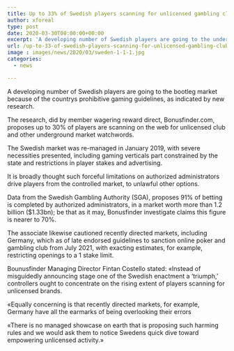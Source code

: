 ```yaml
---
title: Up to 33% of Swedish players scanning for unlicensed gambling clubs investigate suggests
author: xforeal 
type: post
date: 2020-03-30T00:00:00+00:00
excerpt: 'A developing number of Swedish players are going to the underground market because of the countrys prohibitive gaming guidelines, as indicated by new research '
url: /up-to-33-of-swedish-players-scanning-for-unlicensed-gambling-clubs-investigate-suggests/
image : images/news/2020/03/sweden-1-1-1.jpg
categories:
  - news

---
```

A developing number of Swedish players are going to the bootleg market because of the countrys prohibitive gaming guidelines, as indicated by new research. 

The research, did by member wagering reward direct, Bonusfinder.com, proposes up to 30&percnt; of players are scanning on the web for unlicensed club and other underground market watchwords. 

The Swedish market was re-managed in January 2019, with severe necessities presented, including gaming verticals part constrained by the state and restrictions in player stakes and advertising. 

It is broadly thought such forceful limitations on authorized administrators drive players from the controlled market, to unlawful other options. 

Data from the Swedish Gambling Authority (SGA), proposes 91&percnt; of betting is completed by authorized administrators, in a market worth more than 1.2 billion ($1.33bn); be that as it may, Bonusfinder investigate claims this figure is nearer to 70&percnt;. 

The associate likewise cautioned recently directed markets, including Germany, which as of late endorsed guidelines to sanction online poker and gambling club from July 2021, with exacting estimates, for example, restricting openings to a 1 stake limit. 

Bounusfinder Managing Director Fintan Costello stated: &#171;Instead of misguidedly announcing stage one of the Swedish enactment a &#8216;triumph,&#8217; controllers ought to concentrate on the rising extent of players scanning for unlicensed brands. 

&#171;Equally concerning is that recently directed markets, for example, Germany have all the earmarks of being overlooking their errors 

&#171;There is no managed showcase on earth that is proposing such harming rules and we would ask them to notice Swedens quick dive toward empowering unlicensed activity.&#187;
